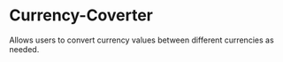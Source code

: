 # Currency-Coverter
Allows users to convert currency values between different currencies as needed.
